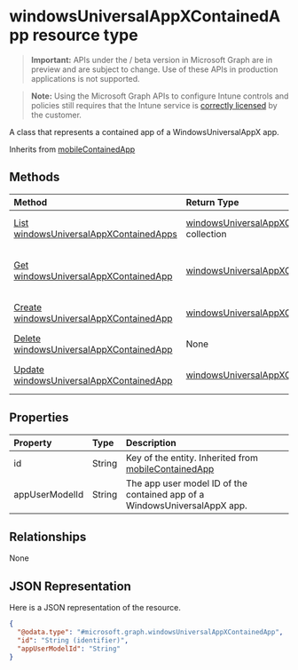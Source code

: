 ﻿# windowsUniversalAppXContainedApp resource type

> **Important:** APIs under the / beta version in Microsoft Graph are in preview and are subject to change. Use of these APIs in production applications is not supported.

> **Note:** Using the Microsoft Graph APIs to configure Intune controls and policies still requires that the Intune service is [correctly licensed](https://go.microsoft.com/fwlink/?linkid=839381) by the customer.

A class that represents a contained app of a WindowsUniversalAppX app.

Inherits from [mobileContainedApp](../resources/intune_apps_mobilecontainedapp.md)

## Methods
|Method|Return Type|Description|
|:---|:---|:---|
|[List windowsUniversalAppXContainedApps](../api/intune_apps_windowsuniversalappxcontainedapp_list.md)|[windowsUniversalAppXContainedApp](../resources/intune_apps_windowsuniversalappxcontainedapp.md) collection|List properties and relationships of the [windowsUniversalAppXContainedApp](../resources/intune_apps_windowsuniversalappxcontainedapp.md) objects.|
|[Get windowsUniversalAppXContainedApp](../api/intune_apps_windowsuniversalappxcontainedapp_get.md)|[windowsUniversalAppXContainedApp](../resources/intune_apps_windowsuniversalappxcontainedapp.md)|Read properties and relationships of the [windowsUniversalAppXContainedApp](../resources/intune_apps_windowsuniversalappxcontainedapp.md) object.|
|[Create windowsUniversalAppXContainedApp](../api/intune_apps_windowsuniversalappxcontainedapp_create.md)|[windowsUniversalAppXContainedApp](../resources/intune_apps_windowsuniversalappxcontainedapp.md)|Create a new [windowsUniversalAppXContainedApp](../resources/intune_apps_windowsuniversalappxcontainedapp.md) object.|
|[Delete windowsUniversalAppXContainedApp](../api/intune_apps_windowsuniversalappxcontainedapp_delete.md)|None|Deletes a [windowsUniversalAppXContainedApp](../resources/intune_apps_windowsuniversalappxcontainedapp.md).|
|[Update windowsUniversalAppXContainedApp](../api/intune_apps_windowsuniversalappxcontainedapp_update.md)|[windowsUniversalAppXContainedApp](../resources/intune_apps_windowsuniversalappxcontainedapp.md)|Update the properties of a [windowsUniversalAppXContainedApp](../resources/intune_apps_windowsuniversalappxcontainedapp.md) object.|

## Properties
|Property|Type|Description|
|:---|:---|:---|
|id|String|Key of the entity. Inherited from [mobileContainedApp](../resources/intune_apps_mobilecontainedapp.md)|
|appUserModelId|String|The app user model ID of the contained app of a WindowsUniversalAppX app.|

## Relationships
None
## JSON Representation
Here is a JSON representation of the resource.
<!-- {
  "blockType": "resource",
  "keyProperty": "id",
  "@odata.type": "microsoft.graph.windowsUniversalAppXContainedApp"
}
-->
``` json
{
  "@odata.type": "#microsoft.graph.windowsUniversalAppXContainedApp",
  "id": "String (identifier)",
  "appUserModelId": "String"
}
```






